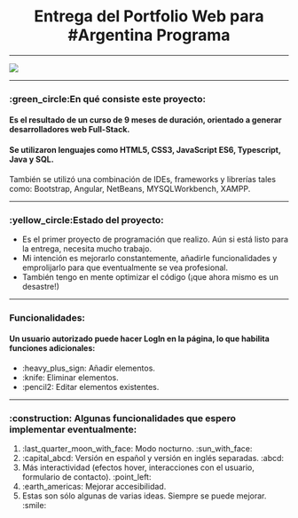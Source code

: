 <h1 align="center">Entrega del Portfolio Web para #Argentina Programa</h1>

<hr>

<img src="https://portfolio-rv.web.app/assets/codebanner.jpg">

<hr>

<h3>:green_circle:En qué consiste este proyecto:</h3>
<h4>Es el resultado de un curso de 9 meses de duración, orientado a generar desarrolladores web Full-Stack.</h4>
<h4>Se utilizaron lenguajes como HTML5, CSS3, JavaScript ES6, Typescript, Java y SQL. </h4>
También se utilizó una combinación de IDEs, frameworks y librerías tales como: Bootstrap, Angular, NetBeans, MYSQLWorkbench, XAMPP.
</h4>

<hr>

<h3>:yellow_circle:Estado del proyecto:</h3>
<ul>
<li>Es el primer proyecto de programación que realizo. Aún si está listo para la entrega, necesita mucho trabajo.</li>
<li>Mi intención es mejorarlo constantemente, añadirle funcionalidades y emprolijarlo para que eventualmente se vea profesional.</li>
<li>También tengo en mente optimizar el código (¡que ahora mismo es un desastre!)</li>
</ul>

<hr>

<h3>Funcionalidades:</h3>
<h4>Un usuario autorizado puede hacer LogIn en la página, lo que habilita funciones adicionales:</h4>
<ul>
<li>:heavy_plus_sign: Añadir elementos. </li>
<li>:knife: Eliminar elementos. </li>
<li>:pencil2: Editar elementos existentes. </li>
</ul>

<hr>

<h3>:construction: Algunas funcionalidades que espero implementar eventualmente:</h3>
<ol>
<li>:last_quarter_moon_with_face: Modo nocturno. :sun_with_face:</li>
<li>:capital_abcd: Versión en español y versión en inglés separadas. :abcd:</li>
<li>Más interactividad (efectos hover, interacciones con el usuario, formulario de contacto). :point_left:</li>
<li>:earth_americas: Mejorar accesibilidad.</li>
<li>Estas son sólo algunas de varias ideas. Siempre se puede mejorar. :smile:</li>
</ol>
